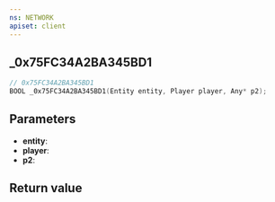 ```yaml
---
ns: NETWORK
apiset: client
---
```

## _0x75FC34A2BA345BD1

```c
// 0x75FC34A2BA345BD1
BOOL _0x75FC34A2BA345BD1(Entity entity, Player player, Any* p2);
```


## Parameters
* **entity**:
* **player**:
* **p2**:

## Return value